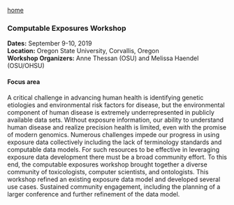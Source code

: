 [home](https://monarch-initiative.github.io/phenomics/)

### Computable Exposures Workshop 

**Dates:** September 9-10, 2019  
**Location:** Oregon State University, Corvallis, Oregon  
**Workshop Organizers:** Anne Thessan (OSU) and Melissa Haendel (OSU/OHSU)  

#### Focus area
A critical challenge in advancing human health is identifying genetic etiologies and environmental risk factors for disease, but the environmental component of human disease is extremely underrepresented in publicly available data sets. Without exposure information,  our ability to understand human disease and realize precision health is limited, even with the promise of modern genomics. Numerous challenges impede our progress in using exposure data collectively including the lack of terminology standards and computable data models. For such resources to be effective in leveraging exposure data development there must be a broad community effort. To this end, the computable exposures workshop brought together a diverse community of toxicologists, computer scientists, and ontologists. This workshop refined an existing exposure data model and developed several use cases. Sustained community engagement, including the planning of a larger conference and further refinement of the data model.
